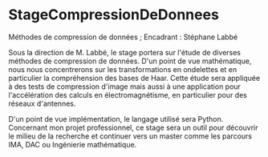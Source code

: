 # StageCompressionDeDonnees
Méthodes de compression de données ; Encadrant : Stéphane Labbé

Sous la direction de M. Labbé, le stage portera sur l'étude de diverses méthodes de compression de données. 
D'un point de vue mathématique, nous nous concentrerons sur les transformations en ondelettes et en particulier 
la compréhension des bases de Haar. Cette étude sera appliquée à des tests de compression d'image mais aussi à une application 
pour l'accélération des calculs en électromagnétisme, en particulier pour des réseaux d'antennes. 

D'un point de vue implémentation, le langage utilisé sera Python. Concernant mon projet professionnel, ce stage sera un outil 
pour découvrir le milieu de la recherche et continuer vers un master comme les parcours IMA, DAC ou Ingénierie mathématique.